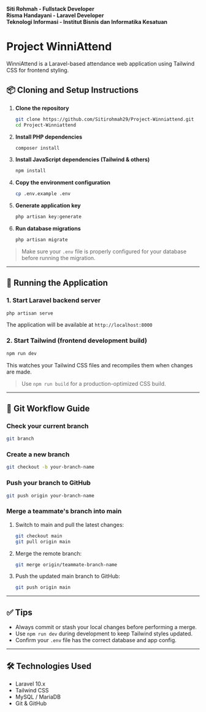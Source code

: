 **Siti Rohmah - Fullstack Developer**   
**Risma Handayani - Laravel Developer**  
**Teknologi Informasi - Institut Bisnis dan Informatika Kesatuan**

# Project WinniAttend

WinniAttend is a Laravel-based attendance web application using Tailwind CSS for frontend styling.

## 📦 Cloning and Setup Instructions

1. **Clone the repository**
   ```bash
   git clone https://github.com/Sitirohmah29/Project-Winniattend.git
   cd Project-Winniattend
   ```

2. **Install PHP dependencies**
   ```bash
   composer install
   ```

3. **Install JavaScript dependencies (Tailwind & others)**
   ```bash
   npm install
   ```

4. **Copy the environment configuration**
   ```bash
   cp .env.example .env
   ```

5. **Generate application key**
   ```bash
   php artisan key:generate
   ```

6. **Run database migrations**
   ```bash
   php artisan migrate
   ```

> Make sure your `.env` file is properly configured for your database before running the migration.

---

## 🚀 Running the Application

### 1. Start Laravel backend server
```bash
php artisan serve
```
The application will be available at `http://localhost:8000`

### 2. Start Tailwind (frontend development build)
```bash
npm run dev
```
This watches your Tailwind CSS files and recompiles them when changes are made.

> Use `npm run build` for a production-optimized CSS build.

---

## 🔀 Git Workflow Guide

### Check your current branch
```bash
git branch
```

### Create a new branch
```bash
git checkout -b your-branch-name
```

### Push your branch to GitHub
```bash
git push origin your-branch-name
```

### Merge a teammate's branch into main

1. Switch to main and pull the latest changes:
   ```bash
   git checkout main
   git pull origin main
   ```

2. Merge the remote branch:
   ```bash
   git merge origin/teammate-branch-name
   ```

3. Push the updated main branch to GitHub:
   ```bash
   git push origin main
   ```

---

## ✅ Tips

- Always commit or stash your local changes before performing a merge.
- Use `npm run dev` during development to keep Tailwind styles updated.
- Confirm your `.env` file has the correct database and app config.

---

## 🛠️ Technologies Used

- Laravel 10.x
- Tailwind CSS
- MySQL / MariaDB
- Git & GitHub

